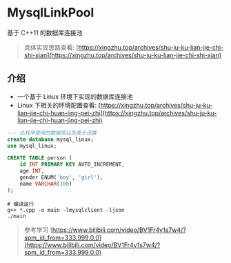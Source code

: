 # MysqlLinkPool
基于 C++11 的数据库连接池

> 具体实现思路查看: [https://xingzhu.top/archives/shu-ju-ku-lian-jie-chi-shi-xian](https://xingzhu.top/archives/shu-ju-ku-lian-jie-chi-shi-xian)

## 介绍

- 一个基于 Linux 环境下实现的数据库连接池
- Linux 下相关的环境配置查看: [https://xingzhu.top/archives/shu-ju-ku-lian-jie-chi-huan-jing-pei-zhi](https://xingzhu.top/archives/shu-ju-ku-lian-jie-chi-huan-jing-pei-zhi)


```SQL
--- 此程序使用的数据库以及表头设置
create database mysql_linux;
use mysql_linux;

CREATE TABLE person (
    id INT PRIMARY KEY AUTO_INCREMENT,
    age INT,
    gender ENUM('boy', 'girl'),
    name VARCHAR(100)
);
```

```SHELL
# 编译运行
g++ *.cpp -o main -lmysqlclient -ljson
./main
```

> 参考学习 [https://www.bilibili.com/video/BV1Fr4y1s7w4/?spm_id_from=333.999.0.0](https://www.bilibili.com/video/BV1Fr4y1s7w4/?spm_id_from=333.999.0.0)
